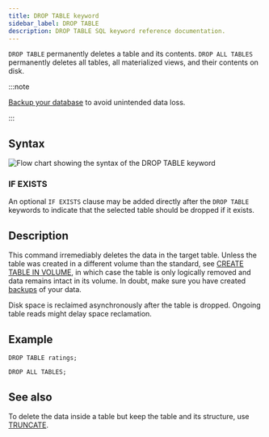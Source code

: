 ```yaml
---
title: DROP TABLE keyword
sidebar_label: DROP TABLE
description: DROP TABLE SQL keyword reference documentation.
---
```


`DROP TABLE` permanently deletes a table and its contents. `DROP ALL TABLES`
permanently deletes all tables, all materialized views, and their contents on disk.

:::note

[Backup your database](/docs/operations/backup/) to avoid unintended data loss.

:::

## Syntax

![Flow chart showing the syntax of the DROP TABLE keyword](/images/docs/diagrams/dropTable.svg)

### IF EXISTS

An optional `IF EXISTS` clause may be added directly after the `DROP TABLE`
keywords to indicate that the selected table should be dropped if it exists.

## Description

This command irremediably deletes the data in the target table. Unless the table
was created in a different volume than the standard, see
[CREATE TABLE IN VOLUME](/docs/reference/sql/create-table/#table-target-volume),
in which case the table is only logically removed and data remains intact in its
volume. In doubt, make sure you have created
[backups](/docs/operations/backup/) of your data.

Disk space is reclaimed asynchronously after the table is dropped. Ongoing table
reads might delay space reclamation.

## Example

```questdb-sql
DROP TABLE ratings;
```

```questdb-sql
DROP ALL TABLES;
```

## See also

To delete the data inside a table but keep the table and its structure, use
[TRUNCATE](/docs/reference/sql/truncate/).
